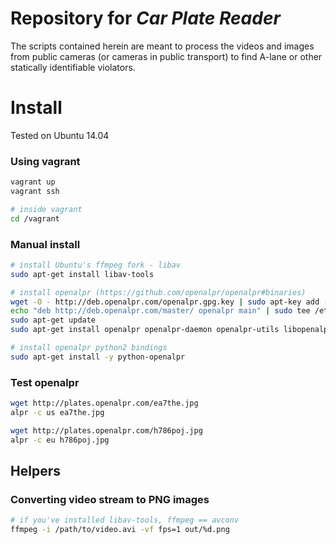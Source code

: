 # Repository for _Car Plate Reader_

The scripts contained herein are meant to process the videos and images from public cameras (or
cameras in public transport) to find A-lane or other statically identifiable violators.

# Install

Tested on Ubuntu 14.04

### Using vagrant

```bash
vagrant up
vagrant ssh

# inside vagrant
cd /vagrant
```

### Manual install

```bash
# install Ubuntu's ffmpeg fork - libav
sudo apt-get install libav-tools

# install openalpr (https://github.com/openalpr/openalpr#binaries)
wget -O - http://deb.openalpr.com/openalpr.gpg.key | sudo apt-key add -
echo "deb http://deb.openalpr.com/master/ openalpr main" | sudo tee /etc/apt/sources.list.d/openalpr.list
sudo apt-get update
sudo apt-get install openalpr openalpr-daemon openalpr-utils libopenalpr-dev

# install openalpr python2 bindings
sudo apt-get install -y python-openalpr
```

### Test openalpr

```bash
wget http://plates.openalpr.com/ea7the.jpg
alpr -c us ea7the.jpg

wget http://plates.openalpr.com/h786poj.jpg
alpr -c eu h786poj.jpg
```

## Helpers

### Converting video stream to PNG images

```bash
# if you've installed libav-tools, ffmpeg == avconv
ffmpeg -i /path/to/video.avi -vf fps=1 out/%d.png
```
